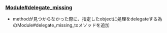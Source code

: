 ### [Module\#delegate\_missing](https://github.com/rails/rails/pull/23930)

* methodが見つからなかった際に、指定したobjectに処理をdelegateする為のModule#delegate_missing_toメソッドを追加
